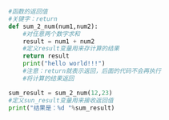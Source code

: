 
<BlogInfo id="665" title="6.函数的返回值" author="白日梦想猿" pv=0 read_times=0 pre_cost_time=0分14秒 category="函数" tag_list="['函数']" create_time="2020.02.07 18:56:23" update_time="2020.02.07 19:36:28" />

```python
#函数的返回值
#关键字：return
def sum_2_num(num1,num2):
    #对任意两个数字求和
    result = num1 + num2
    #定义result变量用来存计算的结果
    return result
    print("hello world!!!")
    #注意：return就表示返回，后面的代码不会再执行
    #将计算的结果返回

sum_result = sum_2_num(12,23)
#定义sun_result变量用来接收返回值
print("结果是：%d "%sum_result)



```
